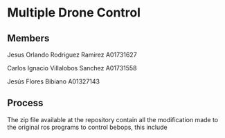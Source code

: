 # Multiple Drone Control


## Members 

Jesus Orlando Rodriguez Ramirez A01731627

Carlos Ignacio Villalobos Sanchez A01731558

Jesús Flores Bibiano A01327143

## Process

The zip file available at the repository contain all the modification made to the original ros programs to control bebops, this include 
